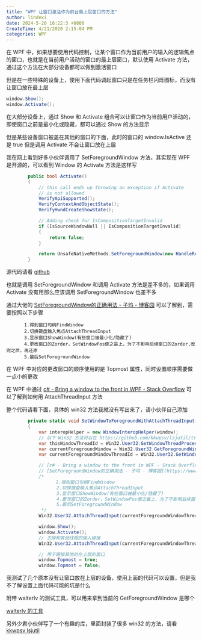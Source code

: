 ```yaml
---
title: "WPF 让窗口激活作为前台最上层窗口的方法"
author: lindexi
date: 2024-5-20 16:22:3 +0800
CreateTime: 4/21/2020 2:15:04 PM
categories: WPF
---
```


在 WPF 中，如果想要使用代码控制，让某个窗口作为当前用户的输入的逻辑焦点的窗口，也就是在当前用户活动的窗口的最上层窗口，默认使用 Activate 方法，通过这个方法在大部分设备都可以做到激活窗口

<!--more-->


<!-- CreateTime:4/21/2020 2:15:04 PM -->



但是在一些特殊的设备上，使用下面代码调起窗口只是在任务栏闪烁图标，而没有让窗口放在最上层

```csharp
window.Show();
window.Activate();
```

在大部分设备上，通过 Show 和 Activate 组合可以让窗口作为当前用户活动的，即使窗口之前是最小化或隐藏，都可以通过 Show 的方法显示

但是某些设备窗口被盖在其他的窗口的下面，此时的窗口的 window.IsActive 还是 true 但是调用 Activate 不会让窗口放在上层

我在网上看到好多小伙伴调用了 SetForegroundWindow 方法，其实现在 WPF 是开源的，可以看到 Window 的 Activate 方法是这样写

```csharp
        public bool Activate()
        {
            // this call ends up throwing an exception if Activate
            // is not allowed
            VerifyApiSupported();
            VerifyContextAndObjectState();
            VerifyHwndCreateShowState();

            // Adding check for IsCompositionTargetInvalid
            if (IsSourceWindowNull || IsCompositionTargetInvalid)
            {
                return false;
            }

            return UnsafeNativeMethods.SetForegroundWindow(new HandleRef(null, CriticalHandle));
        }
```

源代码请看 [github](https://github.com/dotnet/wpf/blob/d3b4fa3b42e245701bf215794ebf763281cd81a5/src/Microsoft.DotNet.Wpf/src/PresentationFramework/System/Windows/Window.cs#L501-L516)

也就是调用 SetForegroundWindow 和调用 Activate 方法是差不多的，如果调用 Activate 没有用那么应该调用 SetForegroundWindow 也差不多

通过大佬的 [SetForegroundWindow的正确用法 - 子坞 - 博客园](https://www.cnblogs.com/ziwuge/archive/2012/01/06/2315342.html ) 可以了解到，需要按照以下步骤

```
　　　　1.得到窗口句柄FindWindow 
　　　　2.切换键盘输入焦点AttachThreadInput 
　　　　3.显示窗口ShowWindow(有些窗口被最小化/隐藏了) 
　　　　4.更改窗口的Zorder，SetWindowPos使之最上，为了不影响后续窗口的Zorder,改完之后，再还原 
　　　　5.最后SetForegroundWindow 
```

在 WPF 中对应的更改窗口的顺序使用的是 Topmost 属性，同时设置顺序需要做一点小的更改

在 WPF 中通过 [c# - Bring a window to the front in WPF - Stack Overflow](https://stackoverflow.com/questions/257587/bring-a-window-to-the-front-in-wpf ) 可以了解到如何用 AttachThreadInput 方法

整个代码请看下面，具体的 win32 方法我就没有写出来了，请小伙伴自己添加

```csharp
        private static void SetWindowToForegroundWithAttachThreadInput(Window window)
        {
            var interopHelper = new WindowInteropHelper(window);
            // 以下 Win32 方法可以在 https://github.com/kkwpsv/lsjutil/tree/master/Src/Lsj.Util.Win32 找到
            var thisWindowThreadId = Win32.User32.GetWindowThreadProcessId(interopHelper.Handle, IntPtr.Zero);
            var currentForegroundWindow = Win32.User32.GetForegroundWindow();
            var currentForegroundWindowThreadId = Win32.User32.GetWindowThreadProcessId(currentForegroundWindow, IntPtr.Zero);

            // [c# - Bring a window to the front in WPF - Stack Overflow](https://stackoverflow.com/questions/257587/bring-a-window-to-the-front-in-wpf )
            // [SetForegroundWindow的正确用法 - 子坞 - 博客园](https://www.cnblogs.com/ziwuge/archive/2012/01/06/2315342.html )
            /*
               　　1.得到窗口句柄FindWindow 
            　　　　2.切换键盘输入焦点AttachThreadInput 
            　　　　3.显示窗口ShowWindow(有些窗口被最小化/隐藏了) 
            　　　　4.更改窗口的Zorder，SetWindowPos使之最上，为了不影响后续窗口的Zorder,改完之后，再还原 
            　　　　5.最后SetForegroundWindow 
             */
            Win32.User32.AttachThreadInput(currentForegroundWindowThreadId, thisWindowThreadId, true);

            window.Show();
            window.Activate();
            // 去掉和其他线程的输入链接
            Win32.User32.AttachThreadInput(currentForegroundWindowThreadId, thisWindowThreadId, false);

            // 用于踢掉其他的在上层的窗口
            window.Topmost = true;
            window.Topmost = false;

```

我测试了几个原本没有让窗口放在上层的设备，使用上面的代码可以设置，但是我不了解设置上面代码可能的坑是什么

附带 walterlv 的测试工具，可以用来拿到当前的 GetForegroundWindow 是哪个

[walterlv 的工具](https://github.com/walterlv/walterlv.demo/blob/master/Walterlv.Demo.WindowX/Walterlv.Demo.WindowX/Program.cs)

另外少君小伙伴写了一个有趣的库，里面封装了很多 win32 的方法，请看 [kkwpsv lsjutil](https://github.com/kkwpsv/lsjutil/tree/master/Src/Lsj.Util.Win32 )

